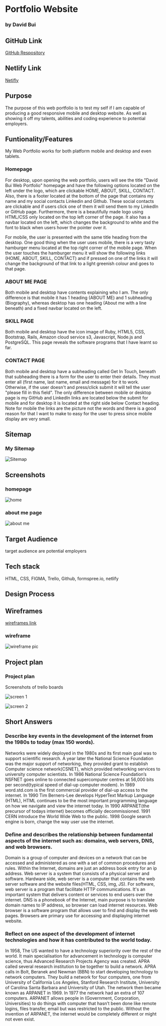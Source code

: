 # Portfolio Website
### by David Bui

## GitHub Link
[GitHub Respository](https://github.com/dav2019/portfolio)
## Netlify Link
[Netifly](https://condescending-hypatia-6f94fa.netlify.com)

## Purpose
The purpose of this web portfolio is to test my self if I am capable of producing a good responsive mobile and desktop website. As well as showing it off my talents, abilities and coding experience to potential employers.

## Funtionality/Features
My Web Portfolio works for both platform mobile and desktop and even tablets. 
### Homepage
For desktop, upon opening the web portfolio, users will see the title "David Bui Web Portfolio" homepage and have the following options located on the left under the logo, which are clickable HOME, ABOUT, SKILL, CONTACT. Also, there is a footer located at the bottom of the page that contains my name and my social contacts Linkedin and Github. These social contacts are clickable and if users click one of them it will send them to my LinkedIn or GitHub page. Furthermore, there is a beautifully made logo using HTML/CSS only located on the top left corner of the page. It also has a navbar located on the left, which changes the background to white and the font to black when users hover the pointer over it.

For mobile, the user is presented with the same title heading from the desktop. One good thing when the user uses mobile, there is a very tasty hamburger menu located at the top right corner of the mobile page. When the user touches the hamburger menu it will show the following links (HOME, ABOUT, SKILL, CONTACT) and if pressed on one of the links it will change the background of that link to a light greenish colour and goes to that page.
### ABOUT ME PAGE
Both mobile and desktop have contents explaining who I am. The only difference is that mobile it has 1 heading (ABOUT ME) and 1 subheading (Biography), whereas desktop has one heading (About me with a line beneath) and a fixed navbar located on the left.
### SKILL PAGE
Both mobile and desktop have the icon image of Ruby, HTML5, CSS, Bootstrap, Rails, Amazon cloud service s3, Javascript, Node.js and PostgreSQL. This page reveals the software programs that I have learnt so far.
### CONTACT PAGE
Both mobile and desktop have a subheading called Get In Touch, beneath that subheading there is a form for the user to enter their details. They must enter all (first name, last name, email and message) for it to work. Otherwise, if the user doesn't and press/click submit it will tell the user "please fill in this field". The only difference between mobile or desktop page is my GitHub and LinkedIn links are located below the submit for mobile and for desktop it is located at the right side below Contact heading. Note for mobile the links are the picture not the words and there is a good reason for that I want to make to easy for the user to press since mobile display are very small.

## Sitemap

### My Sitemap

![Sitemap](docs/Sitemap.png)

## Screenshots
### homepage

![home](docs/home.png)

### about me page

![about me](docs/aboutme.png)

## Target Audience
target audience are potential employers

## Tech stack
HTML, CSS, FIGMA, Trello, Github, formspree.io, netlify

## Design Process


## Wireframes
[wireframes link](https://www.figma.com/file/T8vbMIlUDiXHaD9Aefo1d2Qm/wireframe)

### wireframe
![wireframe pic](docs/wireframe.png)

## Project plan
### Project plan 
Screenshots of trello boards

![screen 1](docs/24-3.png)

![screen 2](docs/19-3.png)

## Short Answers
### Describe key events in the development of the internet from the 1980s to today (max 150 words).
Networks were widely deployed in the 1980s and its first main goal was to support scientific research. A year later the National Science Foundation was the major support of networking, they provided grant to establish Computer science network(CSNET), which provided networking services to university computer scientists. In 1986 National Science Foundation’s NSFNET goes online to connected supercomputer centres at 56,000 bits per second(typical speed of dial-up computer modem). In 1989 word.std.com is the first commercial provider of dial-up access to the internet. In 1990 Tim Berners-Lee develops HyperText Markup Language (HTML), HTML continues to be the most important programming language on how we navigate and view the internet today. In 1990 ARPANET(the precursor of todays internet) becomes officially decommissioned. 1991 CERN introduce the World Wide Web to the public. 1998 Google search engine is born, change the way user use the internet.
### Define and describes the relationship between fundamental aspects of the internet such as: domains, web servers, DNS, and web browsers.
Domain is a group of computer and devices on a network that can be accessed and administered as one with a set of common procedures and rules. Within the Internet, domains are just an address book entry for an ip address. Web server is a system that consists of a physical server and software. Hardware side, web server is a computer that contains the web server software and the website files(HTML, CSS, img, JS). For software, web server is a program that facilitate HTTP communications. It's an important system that delivers content or services to end users over the internet. DNS is a phonebook of the Internet, main purpose is to translate domain names to IP address, so browser can load internet resources. Web browser is a software program that allows user to find and display the web pages. Browsers are primary use for accessing and displaying internet website.
### Reflect on one aspect of the development of internet technologies and how it has contributed to the world today.
In 1958, The US wanted to have a technology superiority over the rest of the world. It main specialisation for advancement in technology is computer science, thus Advanced Research Projects Agency was created. APRA called several research institution to be together to build a network. APRA calls in Bolt, Beranek and Newman (BBN) to start developing technology to network computers. They build a network for four computers, one from University of California Los Angeles, Stanford Research Institute, University of Carolina Santa Barbara and University of Utah. The network then became known as ARPANET in 1969. In 1977 the network had an extra of 107 computers. ARPANET allows people in (Government, Corporation, Universities) to do things with computer that hasn’t been done like remote logins, files transfer, email but was restricted to the public. Without the invention of ARPANET, the internet would be completely different or might not even exist.






